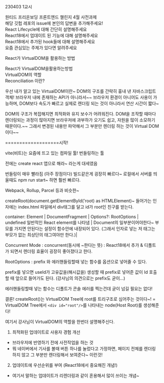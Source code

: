 230403 1교시   

원티드 프리온보딩 프론트엔드 챌린지 4월 사전과제   
해당 깃헙 레포의 issue에 본인의 답변을 추가해주세요!   
React Lifecycle에 대해 간단히 설명해주세요   
React18에서 업데이트 된 기능에 대해 설명해주세요   
React18에서 추가된 hook들에 대해 설명해주세요   
요즘 관심있는 주제가 있다면 알려주세요   

React가 VirtualDOM을 활용하는 방법   

React가 VirtualDOM을활용하는방법    
VirtualDOM의 역할    
Reconciliation 이란?   

우선 내가 알고 있는 VirtualDOM이란~
DOM의 구조를 간략히 흉내 낸 자바스크립트 객체!
브라우저 내에 존재하는 API가 아니라서~~ 브라우저 환경이 아니어도 사용이 가능하며, 
DOM보다 속도가 빠르고 실제로 렌더링 되는 것이 아니라서 연산 시간이 짧다~

DOM의 구조가 복잡해지면 최적화와 유지 보수가 어려워진다.
DOM을 조작할 때마다 렌더링되는 과정이 많아지면 브라우저에 과부하가 오기도 쉽고,
자원을 많이 소모하기 때문이다.~~
그래서 변경된 내용만 파악해서 그 부분만 렌더링 하는 것이 Virtual DOM이다~~


===================시작!

vite(비트)는 요즘에 뜨고 있는 컴파일 툴! 번들링하는 툴

전에는 create react 앱으로 해라~ 라는게 대세였음

번들링이 매우 빨라짐 (아주 장점이다) 
빌드같은게 굉장히 빠르다~
로컬에서 서버를 띄울때도 npm run start~ 하면 훨씬 빠르다.

Webpack, Rollup, Parcel 등과 비슷한~

createRoot(document.getElementById('root) as HTMLElement)~
들어가는 인자에는 index.html 파일에서 div태그를 달고 id가 root인 친구를 받는다.

container: Element | DocumentFragment | Options?: RootOptions | undefined
일반적인 React element를 나타냄 | 
Document의 일부분이어야한다~ 부모를 가지면 안된다는 설정이 함수안에 내장되어 있다. 
(그래서 인자로 넣는 저 태그는 부모가 없는 최상단의 태그여야만 한다.)|

Concurrent Mode 
: concurrent(동시에 ~한다는 뜻)
: React18에서 추가 & 디폴트가 되면서 렌더링 효율이 굉장히 좋아졌다고 한다.

RootOptions
: prefix 와 에러핸들링할때 넣는 함수를 옵션으로 넣어줄 수 있다.

prefix를 넣으면
useId가 고유값을(해시값을) 생성할 때
prefix로 넣어준 값이 Id 호출할 때 앞으로 들어가도 된다.
(강사님의 의견으로는 prefix도 굳이...)

에러핸들링할때 넣는 함수는 디폴트가 콘솔 에러를 찍는건데 굳이 넘길 필요는 없다!

결론!
createRoot()는 VirtualDOM Tree에 root를 트리구조로 심어주는 것이다~!
= VirtualDOM Tree에서 `<div id="root"/>`를 나타내는 node(Host Root)를 생성해준다!

여기서 강사님이 VirtualDOM의 역할을 한번더 설명해주신다.
1. 최적화된 업데이트로 사용자 경험 개선
  - 브라우저에 반영하기 전에 사전작업을 하는 것
  - 뭐 네이버에서 기사를 볼때 버튼 하나를 눌렀다고 가정하면, 페이지 전체를 렌더링하지 않고 그 부분만 렌더링해서 보여준다~ 이런것!
2. 업데이트에 우선순위를 부여 (React18에서 중요해진 개념!)
  - 여기서 말하는 업데이트가 리렌더링과 같이 혼용해서 많이 쓰이는 개념~